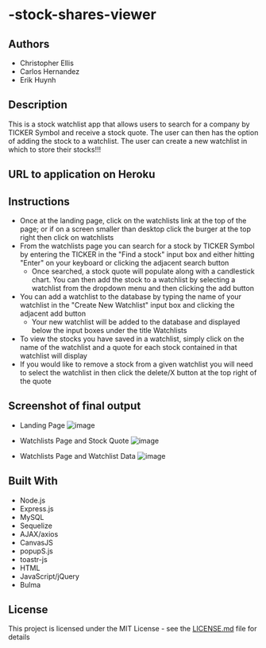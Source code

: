 # -stock-shares-viewer

## Authors
* Christopher Ellis
* Carlos Hernandez
* Erik Huynh

## Description

This is a stock watchlist app that allows users to search for a company by TICKER Symbol and receive a stock quote. The user can then has the option of adding the stock to a watchlist. The user can create a new watchlist in which to store their stocks!!!

## URL to application on Heroku



## Instructions
-   Once at the landing page, click on the watchlists link at the top of the page; or if on a screen smaller than desktop click the burger at the top right then click on watchlists
-   From the watchlists page you can search for a stock by TICKER Symbol by entering the TICKER in the "Find a stock" input box and either hitting "Enter" on your keyboard or clicking the adjacent search button
    -   Once searched, a stock quote will populate along with a candlestick chart. You can then add the stock to a watchlist by selecting a watchlist from the dropdown menu and then clicking the add button
-   You can add a watchlist to the database by typing the name of your watchlist in the "Create New Watchlist" input box and clicking the adjacent add button
    -   Your new watchlist will be added to the database and displayed below the input boxes under the title Watchlists
-   To view the stocks you have saved in a watchlist, simply click on the name of the watchlist and a quote for each stock contained in that watchlist will display
-   If you would like to remove a stock from a given watchlist you will need to select the watchlist in then click the delete/X button at the top right of the quote


## Screenshot of final output
* Landing Page
![image](https://user-images.githubusercontent.com/54122844/76586340-31bc6380-64a6-11ea-8cba-ddc0b109ac06.png)

* Watchlists Page and Stock Quote
![image](https://user-images.githubusercontent.com/54122844/76586418-5d3f4e00-64a6-11ea-8014-b87c4545598c.png)

* Watchlists Page and Watchlist Data
![image](https://user-images.githubusercontent.com/54122844/76586482-911a7380-64a6-11ea-9beb-d67a3bd03aba.png)



## Built With

* Node.js
* Express.js
* MySQL
* Sequelize
* AJAX/axios
* CanvasJS
* popupS.js
* toastr-js
* HTML
* JavaScript/jQuery
* Bulma

## License

This project is licensed under the MIT License - see the [LICENSE.md](LICENSE.md) file for details